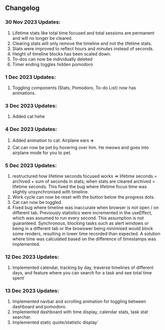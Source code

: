 ## Changelog

### 30 Nov 2023 Updates:

1. Lifetime stats like total time focused and total sessions are permanent and will no longer be cleared.
2. Clearing stats will only remove the timeline and not the lifetime stats.
3. Stats were improved to reflect hours and minutes instead of seconds.
4. Height of timeline blocks has been scaled down.
5. To-dos can now be individually deleted
6. Timer ending toggles hidden pomodoro

### 1 Dec 2023 Updates:

1. Toggling components (Stats, Pomodoro, To-do List) now has animations.

### 3 Dec 2023 Updates:

1. Added cat hehe

### 4 Dec 2023 Updates:

1. Added animation to cat: Airplane ears ✈️
2. Cat can now be pet by hovering over him. He meows and goes into airplane mode for you to pet.

### 5 Dec 2023 Updates:

1. restructured how lifetime seconds focused works =>
   lifetime seconds = archived + sum of seconds in stats;
   when stats are cleared archived = lifetime seconds. This fixed the bug where lifetime focus time was slightly unsynchronised with timeline.
2. Work cycle can now be reset with the button below the progress dots.
3. Cat can now be toggled.
4. Fixed bug where timeline was inaccurate when browser is not open / on different tab. Previously statistics were incremented in the useEffect, which was assumed to run every second. This assumption is not guaranteed. Synchronous, blocking tasks such as alert windows or being in a different tab or the browswer being minimised would block some renders, resulting in lower time recorded than expected. A solution where time was calculated based on the difference of timestamps was implemented.

### 12 Dec 2023 Updates:

1. Implemented calendar, tracking by day, traverse timelines of different days, and feature where you can search for a task and see total time spent`

### 13 Dec 2023 Updates:

1. Implemented navbar and scrolling animation for toggling between dashboard and pomodoro.
2. Implemented dashboard with time display, calendar stats, task stat searcher.
3. Implemented static quote/statistic display`
